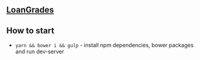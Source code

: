 ## [LoanGrades]()

## How to start
* `yarn && bower i && gulp` - install npm dependencies, bower packages and run dev-server
